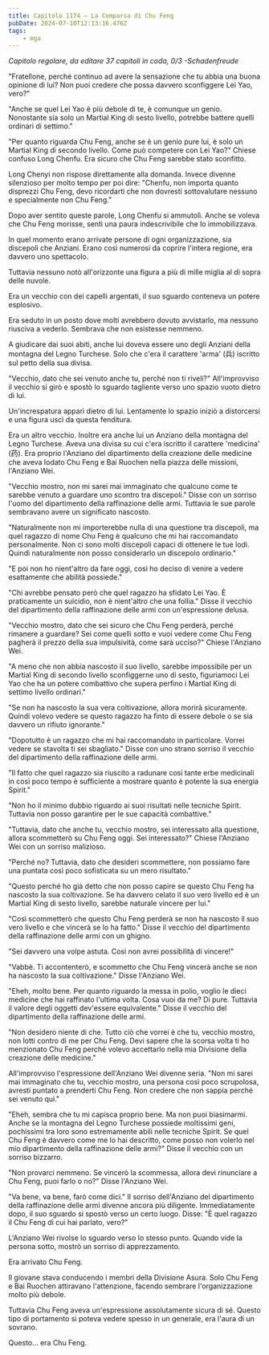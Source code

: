 ```yaml
---
title: Capitolo 1174 – La Comparsa di Chu Feng
pubDate: 2024-07-10T12:13:16.476Z
tags:
    - mga
---
```



<em>Capitolo regolare,
da editare
37 capitoli in coda, 0/3
-Schadenfreude</em>


"Fratellone, perché continuo ad avere la sensazione che tu abbia una buona opinione di lui? Non puoi credere che possa davvero sconfiggere Lei Yao, vero?"


"Anche se quel Lei Yao è più debole di te, è comunque un genio. Nonostante sia solo un Martial King di sesto livello, potrebbe battere quelli ordinari di settimo."


"Per quanto riguarda Chu Feng, anche se è un genio pure lui, è solo un Martial King di secondo livello. Come può competere con Lei Yao?" Chiese confuso Long Chenfu. Era sicuro che Chu Feng sarebbe stato sconfitto.


Long Chenyi non rispose direttamente alla domanda. Invece divenne silenzioso per molto tempo per poi dire: "Chenfu, non importa quanto disprezzi Chu Feng, devo ricordarti che non dovresti sottovalutare nessuno e specialmente non Chu Feng."


Dopo aver sentito queste parole, Long Chenfu si ammutolì. Anche se voleva che Chu Feng morisse, sentì una paura indescrivibile che lo immobilizzava.


In quel momento erano arrivate persone di ogni organizzazione, sia discepoli che Anziani. Erano così numerosi da coprire l'intera regione, era davvero uno spettacolo.


Tuttavia nessuno notò all'orizzonte una figura a più di mille miglia al di sopra delle nuvole.


Era un vecchio con dei capelli argentati, il suo sguardo conteneva un potere esplosivo.


Era seduto in un posto dove molti avrebbero dovuto avvistarlo, ma nessuno riusciva a vederlo. Sembrava che non esistesse nemmeno.


A giudicare dai suoi abiti, anche lui doveva essere uno degli Anziani della montagna del Legno Turchese. Solo che c'era il carattere 'arma' (兵) iscritto sul petto della sua divisa.


"Vecchio, dato che sei venuto anche tu, perché non ti riveli?" All'improvviso il vecchio si girò e spostò lo sguardo tagliente verso uno spazio vuoto dietro di lui.


Un'increspatura apparì dietro di lui. Lentamente lo spazio iniziò a distorcersi e una figura uscì da questa fenditura.


Era un altro vecchio. Inoltre era anche lui un Anziano della montagna del Legno Turchese. Aveva una divisa su cui c'era iscritto il carattere 'medicina' (药). Era proprio l'Anziano del dipartimento della creazione delle medicine che aveva lodato Chu Feng e Bai Ruochen nella piazza delle missioni, l'Anziano Wei.


"Vecchio mostro, non mi sarei mai immaginato che qualcuno come te sarebbe venuto a guardare uno scontro tra discepoli." Disse con un sorriso l'uomo del dipartimento della raffinazione delle armi. Tuttavia le sue parole sembravano avere un significato nascosto.


"Naturalmente non mi importerebbe nulla di una questione tra discepoli, ma quel ragazzo di nome Chu Feng è qualcuno che mi hai raccomandato personalmente. Non ci sono molti discepoli capaci di ottenere le tue lodi. Quindi naturalmente non posso considerarlo un discepolo ordinario."


"E poi non ho nient'altro da fare oggi, così ho deciso di venire a vedere esattamente che abilità possiede."


"Chi avrebbe pensato però che quel ragazzo ha sfidato Lei Yao. È praticamente un suicidio, non è nient'altro che una follia." Disse il vecchio del dipartimento della raffinazione delle armi con un'espressione delusa.


"Vecchio mostro, dato che sei sicuro che Chu Feng perderà, perché rimanere a guardare? Sei come quelli sotto e vuoi vedere come Chu Feng pagherà il prezzo della sua impulsività, come sarà ucciso?" Chiese l'Anziano Wei.


"A meno che non abbia nascosto il suo livello, sarebbe impossibile per un Martial King di secondo livello sconfiggerne uno di sesto, figuriamoci Lei Yao che ha un potere combattivo che supera perfino i Martial King di settimo livello ordinari."


"Se non ha nascosto la sua vera coltivazione, allora morirà sicuramente. Quindi volevo vedere se questo ragazzo ha finto di essere debole o se sia davvero un rifiuto ignorante."


"Dopotutto è un ragazzo che mi hai raccomandato in particolare. Vorrei vedere se stavolta ti sei sbagliato." Disse con uno strano sorriso il vecchio del dipartimento della raffinazione delle armi.


"Il fatto che quel ragazzo sia riuscito a radunare così tante erbe medicinali in così poco tempo è sufficiente a mostrare quanto è potente la sua energia Spirit."


"Non ho il minimo dubbio riguardo ai suoi risultati nelle tecniche Spirit. Tuttavia non posso garantire per le sue capacità combattive."


"Tuttavia, dato che anche tu, vecchio mostro, sei interessato alla questione, allora scommetterò su Chu Feng oggi. Sei interessato?" Chiese l'Anziano Wei con un sorriso malizioso.


"Perché no? Tuttavia, dato che desideri scommettere, non possiamo fare una puntata così poco sofisticata su un mero risultato."


"Questo perché ho già detto che non posso capire se questo Chu Feng ha nascosto la sua coltivazione. Se ha davvero celato il suo vero livello ed è un Martial King di sesto livello, sarebbe naturale vincere per lui."


"Così scommetterò che questo Chu Feng perderà se non ha nascosto il suo vero livello e che vincerà se lo ha fatto." Disse il vecchio del dipartimento della raffinazione delle armi con un ghigno.


"Sei davvero una volpe astuta. Così non avrei possibilità di vincere!"


"Vabbè. Ti accontenterò, e scommetto che Chu Feng vincerà anche se non ha nascosto la sua coltivazione." Disse l'Anziano Wei.


"Eheh, molto bene. Per quanto riguardo la messa in polio, voglio le dieci medicine che hai raffinato l'ultima volta. Cosa vuoi da me? Dì pure. Tuttavia il valore degli oggetti dev'essere equivalente." Disse il vecchio del dipartimento della raffinazione delle armi.


"Non desidero niente di che. Tutto ciò che vorrei è che tu, vecchio mostro, non lotti contro di me per Chu Feng. Devi sapere che la scorsa volta ti ho menzionato Chu Feng perché volevo accettarlo nella mia Divisione della creazione delle medicine."


All'improvviso l'espressione dell'Anziano Wei divenne seria. "Non mi sarei mai immaginato che tu, vecchio mostro, una persona così poco scrupolosa, avresti puntato a prenderti Chu Feng. Non credere che non sappia perché sei venuto qui."


"Eheh, sembra che tu mi capisca proprio bene. Ma non puoi biasimarmi. Anche se la montagna del Legno Turchese possiede moltissimi geni, pochissimi tra loro sono estremamente abili nelle tecniche Spirit. Se quel Chu Feng è davvero come me lo hai descritto, come posso non volerlo nel mio dipartimento della raffinazione delle armi?" Disse il vecchio con un sorriso bizzarro.


"Non provarci nemmeno. Se vincerò la scommessa, allora devi rinunciare a Chu Feng, puoi farlo o no?" Disse l'Anziano Wei.


"Va bene, va bene, farò come dici." Il sorriso dell'Anziano del dipartimento della raffinazione delle armi divenne ancora più diligente. Immediatamente dopo, il suo sguardo si spostò verso un certo luogo. Disse: "È quel ragazzo il Chu Feng di cui hai parlato, vero?"


L'Anziano Wei rivolse lo sguardo verso lo stesso punto. Quando vide la persona sotto, mostrò un sorriso di apprezzamento.


Era arrivato Chu Feng.


Il giovane stava conducendo i membri della Divisione Asura. Solo Chu Feng e Bai Ruochen attiravano l'attenzione, facendo sembrare l'organizzazione molto più debole.


Tuttavia Chu Feng aveva un'espressione assolutamente sicura di sé. Questo tipo di portamento si poteva vedere spesso in un generale, era l'aura di un sovrano.


Questo... era Chu Feng.
                                


                                



